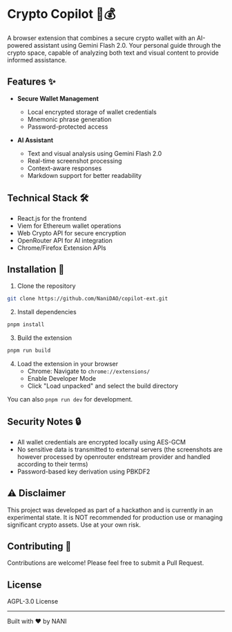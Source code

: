 # Crypto Copilot 🤖💰

A browser extension that combines a secure crypto wallet with an AI-powered assistant using Gemini Flash 2.0. Your personal guide through the crypto space, capable of analyzing both text and visual content to provide informed assistance.

## Features ✨

- **Secure Wallet Management**
  - Local encrypted storage of wallet credentials
  - Mnemonic phrase generation
  - Password-protected access

- **AI Assistant**
  - Text and visual analysis using Gemini Flash 2.0
  - Real-time screenshot processing
  - Context-aware responses
  - Markdown support for better readability

## Technical Stack 🛠️

- React.js for the frontend
- Viem for Ethereum wallet operations
- Web Crypto API for secure encryption
- OpenRouter API for AI integration
- Chrome/Firefox Extension APIs

## Installation 🔧

1. Clone the repository
```bash
git clone https://github.com/NaniDAO/copilot-ext.git
```

2. Install dependencies
```bash
pnpm install
```

3. Build the extension
```bash
pnpm run build
```

4. Load the extension in your browser
   - Chrome: Navigate to `chrome://extensions/`
   - Enable Developer Mode
   - Click "Load unpacked" and select the build directory

You can also `pnpm run dev` for development.

## Security Notes 🔒

- All wallet credentials are encrypted locally using AES-GCM
- No sensitive data is transmitted to external servers (the screenshots are however processed by openrouter endstream provider and handled according to their terms)
- Password-based key derivation using PBKDF2

## ⚠️ Disclaimer

This project was developed as part of a hackathon and is currently in an experimental state. It is NOT recommended for production use or managing significant crypto assets. Use at your own risk.

## Contributing 🤝

Contributions are welcome! Please feel free to submit a Pull Request.

## License

AGPL-3.0 License

---

Built with ❤️ by NANI
